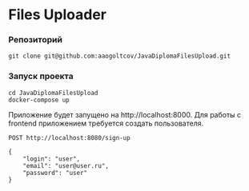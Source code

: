 # Files Uploader

### Репозиторий

```
git clone git@github.com:aaogoltcov/JavaDiplomaFilesUpload.git
```

### Запуск проекта

```
cd JavaDiplomaFilesUpload
docker-compose up
````

Приложение будет запущено на http://localhost:8000. Для работы с frontend приложением требуется создать пользователя.

```
POST http://localhost:8080/sign-up

{
    "login": "user",
    "email": "user@user.ru",
    "password": "user"
}
````
